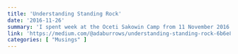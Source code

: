 ```yaml
---
title: 'Understanding Standing Rock'
date: '2016-11-26'
summary: 'I spent week at the Oceti Sakowin Camp from 11 November 2016 through 18 November 2016. It was far too short of a time. I felt at home there, among the water protectors. The camp technically begins on the reservation with a group known as the Rosebud Camp. Most of it is actually just north of a bridge with signs marking that one is leaving the reservation. It would be easy to just say it is on US Army Corps of Engineers’ land, however in the 1851 Treaty of Fort Laramie the land of the Sioux stretches upward along the Missouri River and all the way along the Heart River, which flows just south of Bismarck and through Mandan. The camp barely touches that vast swath of land.'
link: 'https://medium.com/@adaburrows/understanding-standing-rock-6b6e8e5a9d5'
categories: [ "Musings" ]
---
```

